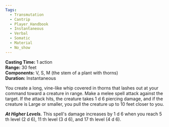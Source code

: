 ```yaml
---
Tags:
  - Transmutation
  - Cantrip
  - Player_Handbook
  - Instantaneous
  - Verbal
  - Somatic
  - Material
  - No_show
---
```


**Casting Time:** 1 action  
**Range:** 30 feet  
**Components:** V, S, M (the stem of a plant with thorns)  
**Duration:** Instantaneous

You create a long, vine-like whip covered in thorns that lashes out at your command toward a creature in range. Make a melee spell attack against the target. If the attack hits, the creature takes 1 d 6 piercing damage, and if the creature is Large or smaller, you pull the creature up to 10 feet closer to you.

**_At Higher Levels._** This spell's damage increases by 1 d 6 when you reach 5 th level (2 d 6), 11 th level (3 d 6), and 17 th level (4 d 6).